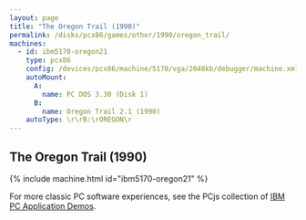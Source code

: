 ```yaml
---
layout: page
title: "The Oregon Trail (1990)"
permalink: /disks/pcx86/games/other/1990/oregon_trail/
machines:
  - id: ibm5170-oregon21
    type: pcx86
    config: /devices/pcx86/machine/5170/vga/2048kb/debugger/machine.xml
    autoMount:
      A:
        name: PC DOS 3.30 (Disk 1)
      B:
        name: Oregon Trail 2.1 (1990)
    autoType: \r\rB:\rOREGON\r
---
```


The Oregon Trail (1990)
-----------------------

{% include machine.html id="ibm5170-oregon21" %}

For more classic PC software experiences, see the PCjs collection of [IBM PC Application Demos](/apps/pcx86/).
